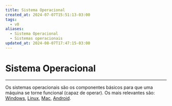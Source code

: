```yaml
---
title: Sistema Operacional
created_at: 2024-07-07T15:51:13-03:00
tags:
  - v0
aliases:
  - Sistema Operacional
  - Sistemas operacionais
updated_at: 2024-08-07T17:47:15-03:00
---
```

# Sistema Operacional
---
Os sistemas operacionais são os componentes básicos para que uma máquina se torne funcional (capaz de operar). Os mais relevantes são:  [Windows](../../06/30/Windows.md), [Linux](../08/2024-06-30-Linux.md), [Mac](_insight/2024/07/2024-07-12-Mac.md), [Android](../../06/30/Android.md).